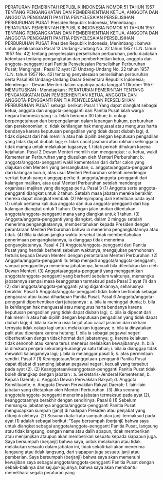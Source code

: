  PERATURAN PEMERINTAH REPUBLIK INDONESIA NOMOR 51 TAHUN 1957 TENTANG PENGANGKATAN DAN PEMBERHENTIAN KETUA, ANGGOTA DAN ANGGOTA PENGGANTI PANITIA PENYELESAIAN PERSELISIHAN PERBURUHAN PUSAT Presiden Republik Indonesia, Menimbang : PERATURAN PEMERINTAH REPUBLIK INDONESIA NOMOR 51 TAHUN 1957 TENTANG PENGANGKATAN DAN PEMBERHENTIAN KETUA, ANGGOTA DAN ANGGOTA PENGGANTI PANITIA PENYELESAIAN PERSELISIHAN PERBURUHAN PUSAT Presiden Republik Indonesia, Menimbang : bahwa untuk pelaksanaan Pasal 12 Undang-Undang No. 22 tahun 1957 (L.N. tahun 1957 No. 42) tentang penyelesaian perselisihan perburuhan, perlu diadakan ketentuan tentang pengangkatan dan pemberhentian ketua, anggota dan anggota-pengganti dari Panitia Penyelesaian Perselisihan Perburuhan Pusat;
Mengingat :
 Pasal 12 ayat (2) Undang-Undang No. 22 tahun 1957 (L.N. tahun 1957 No. 42) tentang penyelesaian perselisihan perburuhan serta Pasal 98 Undang-Undang Dasar Sementara Republik Indonesia; Mendengar : Dewan Menteri dalam rapatnya pada tanggal 1 Oktober 1957;
MEMUTUSKAN :
 Menetapkan : PERATURAN PEMERINTAH TENTANG PENGANGKATAN DAN PEMBERHENTIAN KETUA, ANGGOTA DAN ANGGOTA-PENGGANTI PANITIA PENYELESAIAN PERSELISIHAN PERBURUHAN PUSAT sebagai berikut: Pasal 1 Yang dapat diangkat sebagai ketua, anggota dan anggota-pengganti dari Panitia Pusat ialah warga negara Indonesia yang :
a. telah berumur 30 tahun;
b. cukup berpengetahuan dan berpengalaman dalam lapangan hukum, perburuhan dan perekonomian;
c. tidak kehilangan hak menguasai atau mengurus harta bendanya karena keputusan pengadilan yang tidak dapat diubah lagi;
d. tidak dipecat dari hak memilih atau hak dipilih dengan keputusan pengadilan yang tidak dapat diubah lagi;
e. tidak cacat jasmani atau rokhani sehingga ia tidak mampu untuk melakukan tugasnya;
f. tidak pernah dihukum karena kejahatan. Pasal 2 Dewan Menteri memilih dan mengangkat :
a. ketua, wakil Kementerian Perburuhan yang diusulkan oleh Menteri Perburuhan;
b. anggota/anggota-pengganti wakil kementerian dari daftar calon yang diajukan oleh Menteri yang bersangkutan;
c. anggota/anggota-pengganti dari kalangan buruh, atas usul Menteri Perburuhan setelah mendengar serikat buruh yang dianggap perlu;
d. anggota/anggota-pengganti dari kalangan majikan, atas usul Menteri Perburuhan setelah mendengar organisasi majikan yang dianggap perlu. Pasal 3 (1) Anggota serta anggota-pengganti diangkat untuk 2 tahun. Setelah masa jabatan mereka berakhir, mereka dapat diangkat kembali. (2) Menyimpang dari ketentuan pada ayat (1) untuk pertama kali dua anggota dan dua anggota-pengganti dari tiap kalangan diangkat untuk 1 tahun. Dengan jalan undian ditentukan anggota/anggota-pengganti mana yang diangkat untuk 1 tahun. (3) Anggota/anggota-pengganti yang diangkat, dalam 2 minggu setelah menerima pengangkatannya, memberitahukan kepada Presiden dengan perantaraan Menteri Perburuhan bahwa ia menerima pengangkatannya atau tidak. (4) Bila ia dalam jangka waktu tersebut tidak memberitahukan penerimaan pengangkatannya, ia dianggap tidak menerima pengangkatannya. Pasal 4 (1) Anggota/anggota-pengganti dari Panitia Pusat yang hendak berhenti sebelum waktunya, mengajukan permohonan tertulis kepada Dewan Menteri dengan perantaraan Menteri Perburuhan. (2) Anggota/anggota-pengganti itu tetap menjadi anggota/anggota-pengganti, sampai penggantinya menerima jabatannya, kecuali bila ditentukan lain oleh Dewan Menteri. (3) Anggota/anggota-pengganti yang menggantikan anggota/anggota-pengganti yang berhenti sebelum waktunya, memangku jabatannya sampai masa keanggotaan termaksud pada Pasal 3 ayat (1) dan (2) dari anggota/anggota-pengganti yang digantikannya, seharusnya berakhir. Pasal 5 Anggota/anggota-pengganti tidak boleh bertindak sebagai pengacara atau kuasa dihadapan Panitia Pusat. Pasal 6 Anggota/anggota-pengganti diperhentikan dari jabatannya :
a. bila ia meninggal dunia;
b. bila ia kehilangan hak menguasai atau mengurus harta bendanya karena keputusan pengadilan yang tidak dapat diubah lagi;
c. bila ia dipecat dari hak memilih atau hak dipilih dengan keputusan pengadilan yang tidak dapat diubah lagi;
d. bila ia karena usia lanjut atau cacat jasmani dan rokhani ternyata tidak cakap lagi untuk melakukan tugasnya;
e. bila ia dinyatakan palit atau dipenjara karena hutang;
f. bila ia sebagai pegawai negeri diberhentikan dengan tidak hormat dari jabatannya;
g. karena kelakuan tidak senonoh atau karena terus menerus melalaikan kewajibannya;
h. bila ia dihukum penjara sekurang-kurangnya satu tahun;
i. bila ia dianggap tidak mewakili kalangannya lagi;
j. bila ia melanggar pasal 5;
k. atas permintaan sendiri. Pasal 7 (1) Keanggotaan/keanggotaan-pengganti Panitia Pusat dapat dijabat di samping jabatan pegawai negeri, kecuali yang tersebut pada ayat (2). (2) Keanggotaan/keanggotaan-pengganti Panitia Pusat tidak boleh dirangkap dengan jabatan :
a. Sekretaris-Jenderal Kementerian;
b. Kepala Daerah;
c. Anggota Dewan Perwakilan Rakyat;
d. Anggota Konstituante;
e. Anggota Dewan Perwakilan Rakyat Daerah;
f. lain-lain jabatan yang ditetapkan oleh Menteri Perburuhan. (3) Jika seorang anggota/anggota-pengganti menerima jabatan termaksud pada ayat (2), keanggotaannya berakhir dengan sendirinya. Pasal 8 (1) Sebelum memangku jabatannya anggota/anggota-pengganti Panitia Pusat mengucapkan sumpah (janji) di hadapan Presiden atau penjabat yang ditunjuk olehnya. (2) Susunan kata-kata sumpah atau janji termaksud pada ayat (1) adalah sebagai berikut: "Saya bersumpah (berjanji) bahwa saya untuk diangkat sebagai anggota/anggota-pengganti Panitia Pusat, langsung atau tidak langsung, dengan nama atau dalih apapun, tidak memberikan atau menjanjikan ataupun akan memberikan sesuatu kepada siapapun juga. Saya bersumpah (berjanji) bahwa saya, untuk melakukan atau tidak melakukan sesuatu dalam jabatan ini, tidak sekali-kali akan menerima langsung atau tidak langsung, dari siapapun juga sesuatu janji atau pemberian. Saya bersumpah (berjanji) bahwa saya akan memenuhi kewajiban saya sebagai anggota/anggota-pengganti Panitia Pusat dengan sebaik-baiknya dan sejujur-jujurnya, bahwa saya akan membantu memelihara segala peraturan yang
